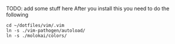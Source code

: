 TODO: add some stuff here
After you install this you need to do the following

```
cd ~/dotfiles/vim/.vim
ln -s ./vim-pathogen/autoload/
ln -s ./molokai/colors/
```
